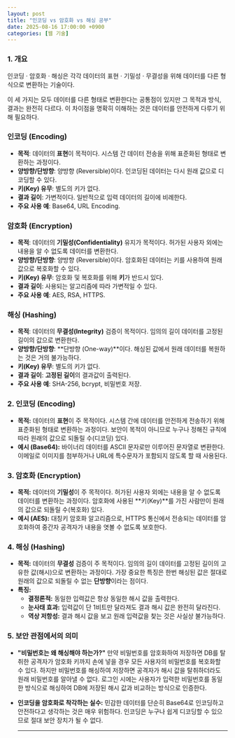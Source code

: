 ```yaml
---
layout: post
title: "인코딩 vs 암호화 vs 해싱 공부"
date: 2025-08-16 17:00:00 +0900
categories: [웹 기술]
---
```


### 1. 개요

인코딩 · 암호화 · 해싱은 각각 데이터의 표현 · 기밀성 · 무결성을 위해 데이터를 다른 형식으로 변환하는 기술이다.

이 세 가지는 모두 데이터를 다른 형태로 변환한다는 공통점이 있지만 그 목적과 방식, 결과는 완전히 다르다. 이 차이점을 명확히 이해하는 것은 데이터를 안전하게 다루기 위해 필요하다.

### **인코딩 (Encoding)**
*   **목적**: 데이터의 **표현**이 목적이다. 시스템 간 데이터 전송을 위해 표준화된 형태로 변환하는 과정이다.
*   **양방향/단방향**: 양방향 (Reversible)이다. 인코딩된 데이터는 다시 원래 값으로 디코딩할 수 있다.
*   **키(Key) 유무**: 별도의 키가 없다.
*   **결과 길이**: 가변적이다. 일반적으로 입력 데이터의 길이에 비례한다.
*   **주요 사용 예**: Base64, URL Encoding.

### **암호화 (Encryption)**
*   **목적**: 데이터의 **기밀성(Confidentiality)** 유지가 목적이다. 허가된 사용자 외에는 내용을 알 수 없도록 데이터를 변환한다.
*   **양방향/단방향**: 양방향 (Reversible)이다. 암호화된 데이터는 키를 사용하여 원래 값으로 복호화할 수 있다.
*   **키(Key) 유무**: 암호화 및 복호화를 위해 **키**가 반드시 있다.
*   **결과 길이**: 사용되는 알고리즘에 따라 가변적일 수 있다.
*   **주요 사용 예**: AES, RSA, HTTPS.

### **해싱 (Hashing)**
*   **목적**: 데이터의 **무결성(Integrity)** 검증이 목적이다. 임의의 길이 데이터를 고정된 길이의 값으로 변환한다.
*   **양방향/단방향**: **단방향 (One-way)**이다. 해싱된 값에서 원래 데이터를 복원하는 것은 거의 불가능하다.
*   **키(Key) 유무**: 별도의 키가 없다.
*   **결과 길이**: **고정된 길이**의 결과값이 출력된다.
*   **주요 사용 예**: SHA-256, bcrypt, 비밀번호 저장.

### 2. 인코딩 (Encoding)

*   **목적:** 데이터의 **표현**이 주 목적이다. 시스템 간에 데이터를 안전하게 전송하기 위해 표준화된 형태로 변환하는 과정이다. 보안이 목적이 아니므로 누구나 정해진 규칙에 따라 원래의 값으로 되돌릴 수(디코딩) 있다.
*   **예시 (Base64):**
    바이너리 데이터를 ASCII 문자로만 이루어진 문자열로 변환한다. 이메일로 이미지를 첨부하거나 URL에 특수문자가 포함되지 않도록 할 때 사용된다.

### 3. 암호화 (Encryption)

*   **목적:** 데이터의 **기밀성**이 주 목적이다. 허가된 사용자 외에는 내용을 알 수 없도록 데이터를 변환하는 과정이다. 암호화에 사용된 **키(Key)**를 가진 사람만이 원래의 값으로 되돌릴 수(복호화) 있다.
*   **예시 (AES):**
    대칭키 암호화 알고리즘으로, HTTPS 통신에서 전송되는 데이터를 암호화하여 중간자 공격자가 내용을 엿볼 수 없도록 보호한다.

### 4. 해싱 (Hashing)

*   **목적:** 데이터의 **무결성** 검증이 주 목적이다. 임의의 길이 데이터를 고정된 길이의 고유한 값(해시)으로 변환하는 과정이다. 가장 중요한 특징은 한번 해싱된 값은 절대로 원래의 값으로 되돌릴 수 없는 **단방향**이라는 점이다.
*   **특징:**
    *   **결정론적:** 동일한 입력값은 항상 동일한 해시 값을 출력한다.
    *   **눈사태 효과:** 입력값이 단 1비트만 달라져도 결과 해시 값은 완전히 달라진다.
    *   **역상 저항성:** 결과 해시 값을 보고 원래 입력값을 찾는 것은 사실상 불가능하다.

### 5. 보안 관점에서의 의미

*   **"비밀번호는 왜 해싱해야 하는가?"**
    만약 비밀번호를 암호화하여 저장하면 DB를 탈취한 공격자가 암호화 키까지 손에 넣을 경우 모든 사용자의 비밀번호를 복호화할 수 있다. 하지만 비밀번호를 해싱하여 저장하면 공격자가 해시 값을 탈취하더라도 원래 비밀번호를 알아낼 수 없다. 로그인 시에는 사용자가 입력한 비밀번호를 동일한 방식으로 해싱하여 DB에 저장된 해시 값과 비교하는 방식으로 인증한다.

*   **인코딩을 암호화로 착각하는 실수:**
    민감한 데이터를 단순히 Base64로 인코딩하고 안전하다고 생각하는 것은 매우 위험하다. 인코딩은 누구나 쉽게 디코딩할 수 있으므로 절대 보안 장치가 될 수 없다.


    <hr class="short-rule">
